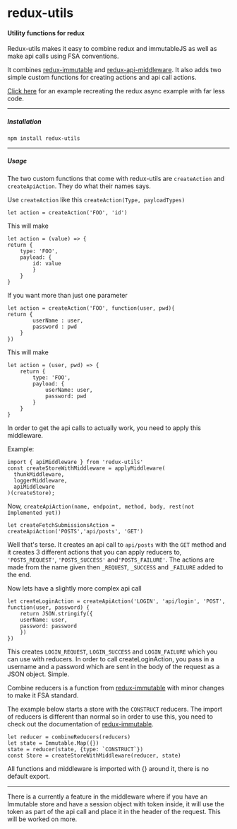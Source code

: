 # redux-utils
#### Utility functions for redux 

Redux-utils makes it easy to combine redux and immutableJS as well as make api calls using FSA conventions.

It combines
[redux-immutable](https://github.com/gajus/redux-immutable) and
[redux-api-middleware](https://github.com/agraboso/redux-api-middleware).
It also adds two simple custom functions for creating actions and api call actions.

[Click here](https://github.com/penguinsoccer/redux-utils-example) for an example recreating the redux async example with far less code.

---
##### Installation

`npm install redux-utils`

---

##### Usage 

The two custom functions that come with redux-utils are `createAction` and `createApiAction`. They do what their names says.

Use `createAction` like this `createAction(Type, payloadTypes)`

`let action = createAction('FOO', 'id')`

This will make

    let action = (value) => {
    return {
        type: 'FOO',
        payload: {
            id: value
            }
        }
    }

If you want more than just one parameter

    let action = createAction('FOO', function(user, pwd){
    return {
            userName : user,
            password : pwd
        }
    })
This will make 

    let action = (user, pwd) => {
        return {
            type: 'FOO',
            payload: {
                userName: user,
                password: pwd
            }
        }
    }

In order to get the api calls to actually work, you need to apply this middleware.

Example: 

    import { apiMiddleware } from 'redux-utils'
    const createStoreWithMiddleware = applyMiddleware(
      thunkMiddleware,
      loggerMiddleware,
      apiMiddleware
    )(createStore);

Now, `createApiAction(name, endpoint, method, body, rest(not Implemented yet))`

`let createFetchSubmissionsAction = createApiAction('POSTS','api/posts', 'GET')`

Well that's terse. It creates an api call to `api/posts` with the `GET` method and it creates 3 different actions that you can apply reducers to, `'POSTS_REQUEST'`, `'POSTS_SUCCESS'` and`'POSTS_FAILURE'`. The actions are made from the name given then `_REQUEST`, `_SUCCESS` and `_FAILURE` added to the end.

Now lets have a slightly more complex api call

    let createLoginAction = createApiAction('LOGIN', 'api/login', 'POST',
    function(user, password) {
        return JSON.stringify({
        userName: user,
        password: password
        })
    })
    
This creates `LOGIN_REQUEST`, `LOGIN_SUCCESS` and `LOGIN_FAILURE` which you can use with reducers. In order to call createLoginAction, you pass in a username and a password which are sent in the body of the request as a JSON object. Simple.

Combine reducers is a function from [redux-immutable](https://github.com/gajus/redux-immutable) with minor changes to make it FSA standard. 

The example below starts a store with the `CONSTRUCT` reducers. The import of reducers is different than normal so in order to use this, you need to check out the documentation of [redux-immutable](https://github.com/gajus/redux-immutable).

    let reducer = combineReducers(reducers)
    let state = Immutable.Map({})
    state = reducer(state, {type: `CONSTRUCT`})
    const Store = createStoreWithMiddleware(reducer, state)

All functions and middleware is imported with {} around it, there is no default export.

---

There is a currently a feature in the middleware where if you have an Immutable store and have a session object with token inside, it will use the token as part of the api call and place it in the header of the request. This will be worked on more.

